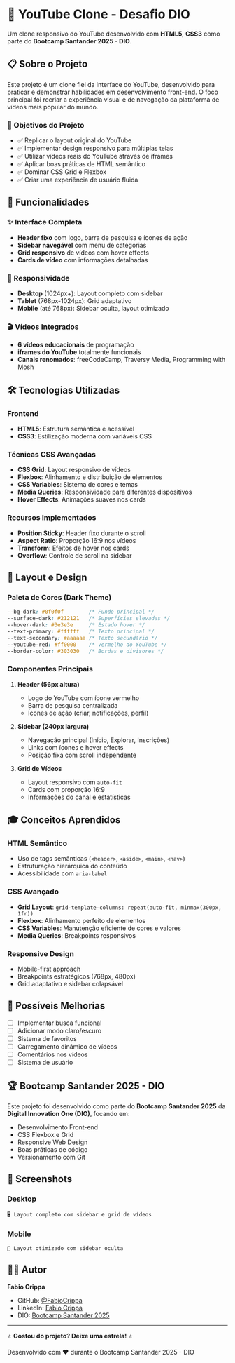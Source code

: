 # 🎥 YouTube Clone - Desafio DIO

Um clone responsivo do YouTube desenvolvido com **HTML5**, **CSS3** como parte do **Bootcamp Santander 2025 - DIO**.

## 📋 Sobre o Projeto

Este projeto é um clone fiel da interface do YouTube, desenvolvido para praticar e demonstrar habilidades em desenvolvimento front-end. O foco principal foi recriar a experiência visual e de navegação da plataforma de vídeos mais popular do mundo.

### 🎯 Objetivos do Projeto

- ✅ Replicar o layout original do YouTube
- ✅ Implementar design responsivo para múltiplas telas
- ✅ Utilizar vídeos reais do YouTube através de iframes
- ✅ Aplicar boas práticas de HTML semântico
- ✅ Dominar CSS Grid e Flexbox
- ✅ Criar uma experiência de usuário fluida

## 🚀 Funcionalidades

### ✨ Interface Completa
- **Header fixo** com logo, barra de pesquisa e ícones de ação
- **Sidebar navegável** com menu de categorias
- **Grid responsivo** de vídeos com hover effects
- **Cards de vídeo** com informações detalhadas

### 📱 Responsividade
- **Desktop** (1024px+): Layout completo com sidebar
- **Tablet** (768px-1024px): Grid adaptativo
- **Mobile** (até 768px): Sidebar oculta, layout otimizado

### 🎬 Vídeos Integrados
- **6 vídeos educacionais** de programação
- **iframes do YouTube** totalmente funcionais
- **Canais renomados**: freeCodeCamp, Traversy Media, Programming with Mosh

## 🛠️ Tecnologias Utilizadas

### Frontend
- **HTML5**: Estrutura semântica e acessível
- **CSS3**: Estilização moderna com variáveis CSS

### Técnicas CSS Avançadas
- **CSS Grid**: Layout responsivo de vídeos
- **Flexbox**: Alinhamento e distribuição de elementos
- **CSS Variables**: Sistema de cores e temas
- **Media Queries**: Responsividade para diferentes dispositivos
- **Hover Effects**: Animações suaves nos cards

### Recursos Implementados
- **Position Sticky**: Header fixo durante o scroll
- **Aspect Ratio**: Proporção 16:9 nos vídeos
- **Transform**: Efeitos de hover nos cards
- **Overflow**: Controle de scroll na sidebar

## 🎨 Layout e Design

### Paleta de Cores (Dark Theme)
```css
--bg-dark: #0f0f0f        /* Fundo principal */
--surface-dark: #212121   /* Superfícies elevadas */
--hover-dark: #3e3e3e     /* Estado hover */
--text-primary: #ffffff   /* Texto principal */
--text-secondary: #aaaaaa /* Texto secundário */
--youtube-red: #ff0000    /* Vermelho do YouTube */
--border-color: #303030   /* Bordas e divisores */
```

### Componentes Principais

1. **Header (56px altura)**
   - Logo do YouTube com ícone vermelho
   - Barra de pesquisa centralizada
   - Ícones de ação (criar, notificações, perfil)

2. **Sidebar (240px largura)**
   - Navegação principal (Início, Explorar, Inscrições)
   - Links com ícones e hover effects
   - Posição fixa com scroll independente

3. **Grid de Vídeos**
   - Layout responsivo com `auto-fit`
   - Cards com proporção 16:9
   - Informações do canal e estatísticas

## 🎓 Conceitos Aprendidos

### HTML Semântico
- Uso de tags semânticas (`<header>`, `<aside>`, `<main>`, `<nav>`)
- Estruturação hierárquica do conteúdo
- Acessibilidade com `aria-label`

### CSS Avançado
- **Grid Layout**: `grid-template-columns: repeat(auto-fit, minmax(300px, 1fr))`
- **Flexbox**: Alinhamento perfeito de elementos
- **CSS Variables**: Manutenção eficiente de cores e valores
- **Media Queries**: Breakpoints responsivos

### Responsive Design
- Mobile-first approach
- Breakpoints estratégicos (768px, 480px)
- Grid adaptativo e sidebar colapsável

## 🔧 Possíveis Melhorias

- [ ] Implementar busca funcional
- [ ] Adicionar modo claro/escuro
- [ ] Sistema de favoritos
- [ ] Carregamento dinâmico de vídeos
- [ ] Comentários nos vídeos
- [ ] Sistema de usuário

## 🏆 Bootcamp Santander 2025 - DIO

Este projeto foi desenvolvido como parte do **Bootcamp Santander 2025** da **Digital Innovation One (DIO)**, focando em:

- Desenvolvimento Front-end
- CSS Flexbox e Grid
- Responsive Web Design
- Boas práticas de código
- Versionamento com Git

## 📱 Screenshots

### Desktop
```
🖥️ Layout completo com sidebar e grid de vídeos
```

### Mobile
```
📱 Layout otimizado com sidebar oculta
```

## 👨‍💻 Autor

**Fabio Crippa**
- GitHub: [@FabioCrippa](https://github.com/FabioCrippa)
- LinkedIn: [Fabio Crippa](https://www.linkedin.com/in/fabio-crippa-b39774176/)
- DIO: [Bootcamp Santander 2025](https://dio.me)

---

⭐ **Gostou do projeto? Deixe uma estrela!** ⭐

Desenvolvido com ❤️ durante o Bootcamp Santander 2025 - DIO
